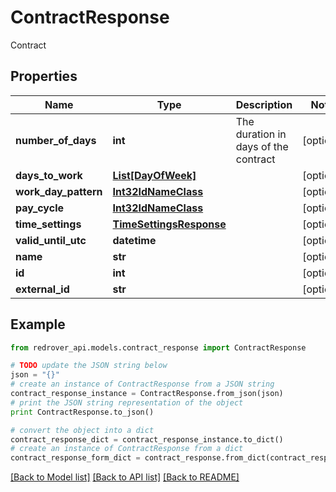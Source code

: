# ContractResponse

Contract

## Properties

Name | Type | Description | Notes
------------ | ------------- | ------------- | -------------
**number_of_days** | **int** | The duration in days of the contract | [optional] 
**days_to_work** | [**List[DayOfWeek]**](DayOfWeek.md) |  | [optional] 
**work_day_pattern** | [**Int32IdNameClass**](Int32IdNameClass.md) |  | [optional] 
**pay_cycle** | [**Int32IdNameClass**](Int32IdNameClass.md) |  | [optional] 
**time_settings** | [**TimeSettingsResponse**](TimeSettingsResponse.md) |  | [optional] 
**valid_until_utc** | **datetime** |  | [optional] 
**name** | **str** |  | [optional] 
**id** | **int** |  | [optional] 
**external_id** | **str** |  | [optional] 

## Example

```python
from redrover_api.models.contract_response import ContractResponse

# TODO update the JSON string below
json = "{}"
# create an instance of ContractResponse from a JSON string
contract_response_instance = ContractResponse.from_json(json)
# print the JSON string representation of the object
print ContractResponse.to_json()

# convert the object into a dict
contract_response_dict = contract_response_instance.to_dict()
# create an instance of ContractResponse from a dict
contract_response_form_dict = contract_response.from_dict(contract_response_dict)
```
[[Back to Model list]](../README.md#documentation-for-models) [[Back to API list]](../README.md#documentation-for-api-endpoints) [[Back to README]](../README.md)


